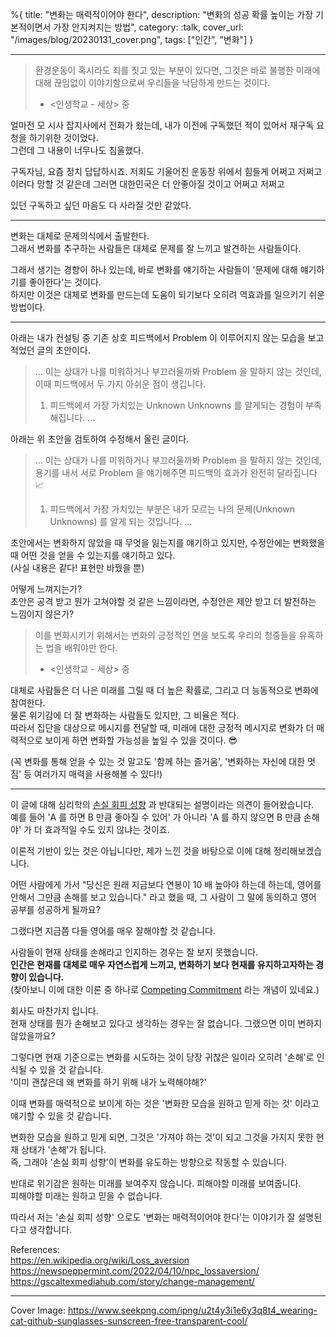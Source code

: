%{
title: "변화는 매력적이어야 한다",
description: "변화의 성공 확률 높이는 가장 기본적이면서 가장 안지켜지는 방법",
category: :talk,
cover_url: "/images/blog/20230131_cover.png",
tags: ["인간", "변화"]
}

---

> 환경운동이 혹시라도 죄를 짓고 있는 부분이 있다면, 그것은 바로 불행한 미래에 대해 끊임없이 이야기함으로써 우리들을 낙담하게 만드는 것이다.
>
> - <인생학교 - 세상> 중

얼마전 모 시사 잡지사에서 전화가 왔는데, 내가 이전에 구독했던 적이 있어서 재구독 요청을 하기위한 것이었다.\
그런데 그 내용이 너무나도 침울했다.

구독자님, 요즘 정치 답답하시죠. 저희도 기울어진 운동장 위에서 힘들게 어쩌고 저쩌고 이러다 망할 것 같은데 그러면 대한민국은 더 안좋아질 것이고 어쩌고 저쩌고

있던 구독하고 싶던 마음도 다 사라질 것만 같았다.

---

변화는 대체로 문제의식에서 출발한다.\
그래서 변화를 추구하는 사람들은 대체로 문제를 잘 느끼고 발견하는 사람들이다.

그래서 생기는 경향이 하나 있는데, 바로 변화를 얘기하는 사람들이 '문제에 대해 얘기하기를 좋아한다'는 것이다.\
하지만 이것은 대체로 변화를 만드는데 도움이 되기보다 오히려 역효과를 일으키기 쉬운 방법이다.

---

아래는 내가 컨설팅 중 기존 상호 피드백에서 Problem 이 이루어지지 않는 모습을 보고 적었던 글의 초안이다.

> ...
> 이는 상대가 나를 미워하거나 부끄러울까봐 Problem 을 말하지 않는 것인데, 이때 피드백에서 두 가지 아쉬운 점이 생깁니다.
>
> 1. 피드백에서 가장 가치있는 Unknown Unknowns 를 알게되는 경험이 부족해집니다.
>    ...

아래는 위 초안을 검토하여 수정해서 올린 글이다.

> ...
> 이는 상대가 나를 미워하거나 부끄러울까봐 Problem 을 말하지 않는 것인데, 용기를 내서 서로 Problem 을 얘기해주면 피드백의 효과가 완전히 달라집니다 📈
>
> 1. 피드백에서 가장 가치있는 부분은 내가 모르는 나의 문제(Unknown Unknowns) 를 알게 되는 것입니다.
>    ...

초안에서는 변화하지 않았을 때 무엇을 잃는지를 얘기하고 있지만, 수정안에는 변화했을 때 어떤 것을 얻을 수 있는지를 얘기하고 있다.\
(사실 내용은 같다! 표현만 바꿨을 뿐)

어떻게 느껴지는가?\
초안은 공격 받고 뭔가 고쳐야할 것 같은 느낌이라면, 수정안은 제안 받고 더 발전하는 느낌이지 않은가?

> 이를 변화시키기 위해서는 변화의 긍정적인 면을 보도록 우리의 청중들을 유혹하는 법을 배워야만 한다.
>
> - <인생학교 - 세상> 중

대체로 사람들은 더 나은 미래를 그릴 때 더 높은 확률로, 그리고 더 능동적으로 변화에 참여한다.\
물론 위기감에 더 잘 변화하는 사람들도 있지만, 그 비율은 적다.\
따라서 집단을 대상으로 메시지를 전달할 때, 미래에 대한 긍정적 메시지로 변화가 더 매력적으로 보이게 하면 변화할 가능성을 높일 수 있을 것이다. 😎

(꼭 변화를 통해 얻을 수 있는 것 말고도 '함께 하는 즐거움', '변화하는 자신에 대한 멋짐' 등 여러가지 매력을 사용해볼 수 있다!)

---

이 글에 대해 심리학의 [손실 회피 성향](https://en.wikipedia.org/wiki/Loss_aversion) 과 반대되는 설명이라는 의견이 들어왔습니다.\
예를 들어 'A 를 하면 B 만큼 좋아질 수 있어' 가 아니라 'A 를 하지 않으면 B 만큼 손해야' 가 더 효과적일 수도 있지 않냐는 것이죠.

이론적 기반이 있는 것은 아닙니다만, 제가 느낀 것을 바탕으로 이에 대해 정리해보겠습니다.

어떤 사람에게 가서 "당신은 원래 지금보다 연봉이 10 배 높아야 하는데 하는데, 영어를 안해서 그만큼 손해를 보고 있습니다." 라고 했을 때, 그 사람이 그 말에 동의하고 영어 공부를 성공하게 될까요?

그랬다면 지금쯤 다들 영어를 매우 잘해야할 것 같습니다.

사람들이 현재 상태를 손해라고 인지하는 경우는 잘 보지 못했습니다.\
**인간은 현재를 대체로 매우 자연스럽게 느끼고, 변화하기 보다 현재를 유지하고자하는 경향이 있습니다.**\
(찾아보니 이에 대한 이론 중 하나로 [Competing Commitment](https://hbr.org/2001/11/the-real-reason-people-wont-change) 라는 개념이 있네요.)

회사도 마찬가지 입니다.\
현재 상태를 뭔가 손해보고 있다고 생각하는 경우는 잘 없습니다. 그랬으면 이미 변하지 않았을까요?

그렇다면 현재 기준으로는 변화를 시도하는 것이 당장 귀찮은 일이라 오히려 '손해'로 인식될 수 있을 것 같습니다.\
'이미 괜찮은데 왜 변화를 하기 위해 내가 노력해야해?'

이때 변화를 매력적으로 보이게 하는 것은 '변화한 모습을 원하고 믿게 하는 것' 이라고 얘기할 수 있을 것 같습니다.

변화한 모습을 원하고 믿게 되면, 그것은 '가져야 하는 것'이 되고 그것을 가지지 못한 현재 상태가 '손해'가 됩니다.\
즉, 그래야 '손실 회피 성향'이 변화를 유도하는 방향으로 작동할 수 있습니다.

반대로 위기감은 원하는 미래를 보여주지 않습니다. 피해야할 미래를 보여줍니다.\
피해야할 미래는 원하고 믿을 수 없습니다.

따라서 저는 '손실 회피 성향' 으로도 '변화는 매력적이어야 한다'는 이야기가 잘 설명된다고 생각합니다.

References:\
https://en.wikipedia.org/wiki/Loss_aversion
https://newspeppermint.com/2022/04/10/npc_lossaversion/
https://gscaltexmediahub.com/story/change-management/

---

Cover Image: https://www.seekpng.com/ipng/u2t4y3i1e6y3q8t4_wearing-cat-github-sunglasses-sunscreen-free-transparent-cool/
